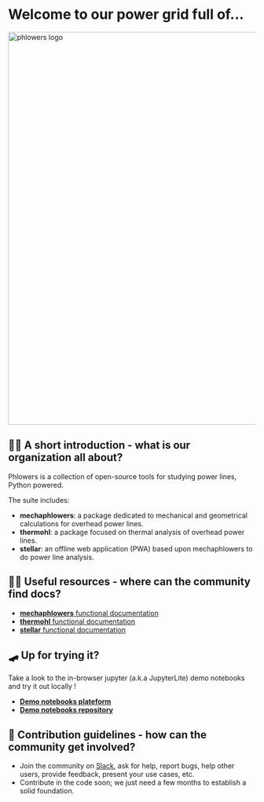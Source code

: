 # Welcome to our power grid full of...

<img src="_static/phlowers_fullsize_txt_banner.png" alt="phlowers logo" width="800" align="center" style="display: block; margin: 0 auto"/>


## 🙋‍♀️ A short introduction - what is our organization all about?

Phlowers is a collection of open-source tools for studying power lines, Python powered.

The suite includes:

- **mechaphlowers**: a package dedicated to mechanical and geometrical calculations for overhead power lines.
- **thermohl**: a package focused on thermal analysis of overhead power lines.
- **stellar**: an offline web application (PWA) based upon mechaphlowers to do power line analysis. 


## 👩‍💻 Useful resources - where can the community find docs?

- [**mechaphlowers** functional documentation](https://phlowers.readthedocs.io/projects/mechaphlowers/en/latest/)
- [**thermohl** functional documentation](https://phlowers.readthedocs.io/projects/thermohl/en/latest/)
- [**stellar** functional documentation](https://phlowers.readthedocs.io/projects/Stellar/en/latest)

## 🛹 Up for trying it?

Take a look to the in-browser jupyter (a.k.a JupyterLite) demo notebooks and try it out locally !

- [**Demo notebooks plateform**](https://phlowers.github.io/phlowers-notebooks)
- [**Demo notebooks repository**](https://github.com/phlowers/phlowers-notebooks)


## 🌈 Contribution guidelines - how can the community get involved?

- Join the community on [Slack](https://join.slack.com/t/phlowerscommunity/shared_invite/zt-326jo8h3r-fGSty_tPOb9wFhTsoZQ3KQ), ask for help, report bugs, help other users, provide feedback, present your use cases, etc.
- Contribute in the code soon; we just need a few months to establish a solid foundation.
